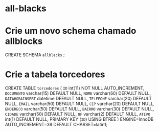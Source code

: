 # all-blacks

# Crie um novo schema chamado allblocks

CREATE SCHEMA `allblacks` ;
# Crie a tabela torcedores

CREATE TABLE `torcedores` (
  `ID` int(11) NOT NULL AUTO_INCREMENT,
  `DOCUMENTO` varchar(15) DEFAULT NULL,
  `NOME` varchar(60) DEFAULT NULL,
  `DATAHORAINSERT` datetime DEFAULT NULL,
  `TELEFONE` varchar(20) DEFAULT NULL,
  `EMAIL` varchar(50) DEFAULT NULL,
  `CEP` varchar(20) DEFAULT NULL,
  `ENDERECO` varchar(50) DEFAULT NULL,
  `BAIRRO` varchar(30) DEFAULT NULL,
  `CIDADE` varchar(50) DEFAULT NULL,
  `UF` varchar(2) DEFAULT NULL,
  `ATIVO` int(1) DEFAULT NULL,
  PRIMARY KEY (`ID`) USING BTREE
) ENGINE=InnoDB AUTO_INCREMENT=38 DEFAULT CHARSET=latin1;

